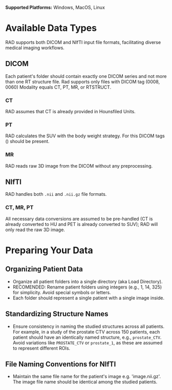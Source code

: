 **Supported Platforms:** Windows, MacOS, Linux

# Available Data Types
RAD supports both DICOM and NIfTI input file formats, facilitating diverse medical imaging workflows.

## DICOM
Each patient's folder should contain exactly one DICOM series and not more than one RT structure file.
Rad supports only files with DICOM tag (0008, 0060) Modality equals CT, PT, MR, or RTSTRUCT.

### CT
RAD assumes that CT is already provided in Hounsfiled Units.

### PT
RAD calculates the SUV with the body weight strategy. For this DICOM tags () should be present.

### MR
RAD reads raw 3D image from the DICOM without any preprocessing.

## NIfTI
RAD handles both `.nii` and `.nii.gz` file formats.

### CT, MR, PT
All necessary data conversions are assumed to be pre-handled (CT is already converted to HU and PET is already converted to SUV); RAD will only read the raw 3D image.

# Preparing Your Data
## Organizing Patient Data
* Organize all patient folders into a single directory (aka Load Directory). 
* RECOMENDED: Rename patient folders using integers (e.g., 1, 14, 325) for simplicity. Avoid special symbols or letters.
* Each folder should represent a single patient with a single image inside.

## Standardizing Structure Names
* Ensure consistency in naming the studied structures across all patients. For example, in a study of the prostate CTV across 150 patients, each patient should have an identically named structure, e.g., `prostate_CTV`. Avoid variations like `PROSTATE_CTV` or `prostate_1`, as these are assumed to represent different ROIs.

## File Naming Conventions for NIfTI
* Maintain the same file name for the patient's image e.g. 'image.nii.gz'. The image file name should be identical among the studied patients.
